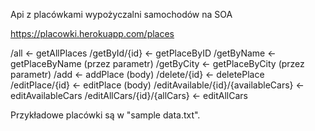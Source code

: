 Api z placówkami wypożyczalni samochodów na SOA

https://placowki.herokuapp.com/places

/all                                  <- getAllPlaces
/getById/{id}                         <- getPlaceByID
/getByName                            <- getPlaceByName (przez parametr)
/getByCity                            <- getPlaceByCity (przez parametr)
/add                                  <- addPlace (body)
/delete/{id}                          <- deletePlace
/editPlace/{id}                       <- editPlace (body)
/editAvailable/{id}/{availableCars}   <- editAvailableCars
/editAllCars/{id}/{allCars}           <- editAllCars

Przykładowe placówki są w "sample data.txt".
